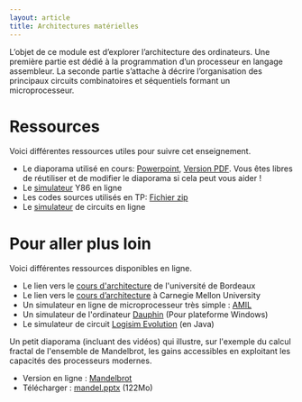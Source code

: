 ```yaml
---
layout: article
title: Architectures matérielles
---
```


L’objet de ce module est d’explorer l’architecture des ordinateurs. Une
première partie est dédié à la programmation d’un processeur en
langage assembleur. La seconde partie s’attache à décrire
l’organisation des principaux circuits combinatoires et séquentiels
formant un microprocesseur.

# Ressources

Voici différentes ressources utiles pour suivre cet enseignement.
* Le diaporama utilisé en cours:
  [Powerpoint](https://1drv.ms/p/s!AqGLVIYeeJoUgZkvP9kIIPmbF6xetQ),
  [Version PDF](https://1drv.ms/b/s!AqGLVIYeeJoUgZwk195w_zssQYPzXw?e=7KoptW). Vous
  êtes libres de réutiliser et de modifier le diaporama si cela peut
  vous aider !
* Le
  [simulateur](http://dept-info.labri.fr/ENSEIGNEMENT/archi/js-y86/)
  Y86 en ligne
* Les codes sources utilisés en TP: [Fichier zip](./y86sources.zip)
* Le
  [simulateur](http://dept-info.labri.fr/ENSEIGNEMENT/archi/circuits/blank-teacher.html)
  de circuits en ligne

# Pour aller plus loin

Voici différentes ressources disponibles en ligne.

* Le lien vers le
  [cours d'architecture](http://dept-info.labri.fr/ENSEIGNEMENT/archi/)
  de l'université de Bordeaux
* Le lien vers le [cours d’architecture](https://csapp.cs.cmu.edu/) à Carnegie Mellon University
* Un simulateur en ligne de microprocesseur très simple :
[AMIL](http://www.fil.univ-lille1.fr/~levaire/amill1s1/)
* Un simulateur de l'ordinateur
[Dauphin](https://www.epsitec.ch/dauphin/) (Pour plateforme Windows)
* Le simulateur de circuit [Logisim Evolution](https://github.com/reds-heig/logisim-evolution) (en Java)

Un petit diaporama (incluant des vidéos) qui illustre, sur l'exemple du
calcul fractal de l'ensemble de Mandelbrot, les gains accessibles en
exploitant les capacités des processeurs modernes.

* Version en ligne :
[Mandelbrot](https://1drv.ms/p/s!AqGLVIYeeJoUgZwnUEoxUkOW7NCfZw?e=lAeyiG)
* Télécharger :
  [mandel.pptx](http://raymond.namyst.emi.u-bordeaux.fr/no_link/DIU/) (122Mo)
